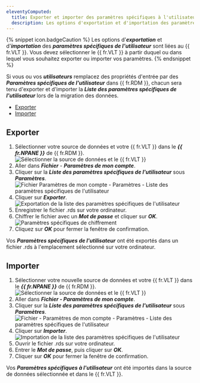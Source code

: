 ```yaml
---
eleventyComputed:
  title: Exporter et importer des paramètres spécifiques à l'utilisateur
  description: Les options d'exportation et d'importation des paramètres spécifiques de l'utilisateur sont liées au {{ fr.VLT }}.
---
```


{% snippet icon.badgeCaution %}
Les options d'***exportation*** et d'***importation*** des ***paramètres spécifiques de l'utilisateur*** sont liées au {{ fr.VLT }}. Vous devez sélectionner le {{ fr.VLT }} à partir duquel ou dans lequel vous souhaitez exporter ou importer vos paramètres.
{% endsnippet %}

Si vous ou vos ***utilisateurs*** remplacez des propriétés d'entrée par des ***Paramètres spécifiques de l'utilisateur*** dans {{ fr.RDM }}, chacun sera tenu d'exporter et d'importer la ***Liste des paramètres spécifiques de l'utilisateur*** lors de la migration des données.

* [Exporter](#export)
* [Importer](#import)

## Exporter
<a name="export"></a>

1. Sélectionner votre source de données et votre {{ fr.VLT }} dans le ***{{ fr.NPANE }}*** de {{ fr.RDM }}.
![Sélectionner la source de données et le {{ fr.VLT }}](https://webdevolutions.blob.core.windows.net/docs/fr/rdm/windows/RDMWin6067.png)
1. Aller dans ***Fichier*** - ***Paramètres de mon compte***.
1. Cliquer sur la ***Liste des paramètres spécifiques de l'utilisateur*** sous ***Paramètres***.
![Fichier  Paramètres de mon compte - Paramètres - Liste des paramètres spécifiques de l'utilisateur](https://webdevolutions.blob.core.windows.net/docs/fr/rdm/windows/RDMWin6068.png)
1. Cliquer sur ***Exporter***.  
![Exportation de la liste des paramètres spécifiques de l'utilisateur](https://webdevolutions.blob.core.windows.net/docs/fr/rdm/windows/RDMWin6069.png)
1. Enregistrer le fichier .rds sur votre ordinateur.
1. Chiffrer le fichier avec un ***Mot de passe*** et cliquer sur ***OK***.  
![Paramètres spécifiques de chiffrement](https://webdevolutions.blob.core.windows.net/docs/fr/rdm/windows/RDMWin6070.png)
1. Cliquez sur ***OK*** pour fermer la fenêtre de confirmation.

Vos ***Paramètres spécifiques de l'utilisateur*** ont été exportés dans un fichier .rds à l'emplacement sélectionné sur votre ordinateur.

## Importer
<a name="import"></a>

1. Sélectionner votre nouvelle source de données et votre {{ fr.VLT }} dans le ***{{ fr.NPANE }}*** de {{ fr.RDM }}.
![Sélectionner la source de données et le {{ fr.VLT }}](https://webdevolutions.blob.core.windows.net/docs/fr/rdm/windows/RDMWin6067.png)
1. Aller dans ***Fichier - Paramètres de mon compte***.
1. Cliquer sur la ***Liste des paramètres spécifiques de l'utilisateur*** sous ***Paramètres***.  
![Fichier - Paramètres de mon compte - Paramètres - Liste des paramètres spécifiques de l'utilisateur](https://webdevolutions.blob.core.windows.net/docs/fr/rdm/windows/RDMWin6068.png)
1. Cliquer sur ***Importer***.  
![Importation de la liste des paramètres spécifiques de l'utilisateur](https://webdevolutions.blob.core.windows.net/docs/fr/rdm/windows/RDMWin6071.png)
1. Ouvrir le fichier .rds sur votre ordinateur.
1. Entrer le ***Mot de passe***, puis cliquer sur ***OK***.
1. Cliquer sur ***OK*** pour fermer la fenêtre de confirmation.

Vos ***Paramètres spécifiques à l'utilisateur*** ont été importés dans la source de données sélectionnée et dans le {{ fr.VLT }}.

